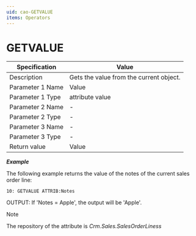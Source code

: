 ```yaml
---
uid: cao-GETVALUE
items: Operators
---
```


# GETVALUE 

| Specification         | Value                                                        |
| --------------------- | ------------------------------------------------------------ |
| Description           | Gets the value from the current object.          |
| Parameter 1 Name      | Value                                                        |
| Parameter 1 Type      | attribute value                                   |
| Parameter 2 Name      | -                                                            |
| Parameter 2 Type      | -                                                            |
| Parameter 3 Name      | -                                                            |
| Parameter 3 Type      | -                                                            |
| Return value          | Value                                                         |


***Example***


The following example returns the value of the notes of the current sales order line:
```
10: GETVALUE ATTRIB:Notes             
```
OUTPUT: If 'Notes = Apple', the output will be 'Apple'.

> [!NOTE]
> 
> The repository of the attribute is *Crm.Sales.SalesOrderLiness*

